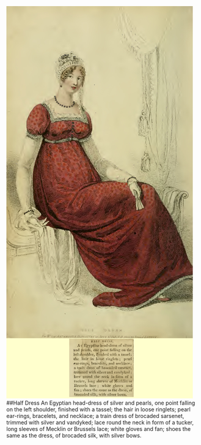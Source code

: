 ![Alt](captioned/1809-02-ack-half-dress-burgundy.jpg "Ackermann: February 1809, Half Dress")
##Half Dress
An Egyptian head-dress of silver and pearls, one point falling on the
left shoulder, finished with a tassel; the hair in loose ringlets; pearl ear-rings, bracelets, and necklace; a train dress of brocaded sarsenet,
trimmed with silver and vandyked; lace round the neck in form of a
tucker, long sleeves of Mecklin or Brussels lace; white gloves and
fan; shoes the same as the dress, of brocaded silk, with silver bows.
